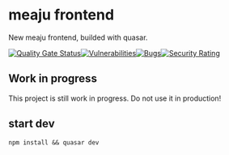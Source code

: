 # meaju frontend
New meaju frontend, builded with quasar.

[![Quality Gate Status](https://sonarcloud.io/api/project_badges/measure?project=gruessung_q_meaju_frontend&metric=alert_status)](https://sonarcloud.io/dashboard?id=gruessung_q_meaju_frontend)[![Vulnerabilities](https://sonarcloud.io/api/project_badges/measure?project=gruessung_q_meaju_frontend&metric=vulnerabilities)](https://sonarcloud.io/dashboard?id=gruessung_q_meaju_frontend)[![Bugs](https://sonarcloud.io/api/project_badges/measure?project=gruessung_q_meaju_frontend&metric=bugs)](https://sonarcloud.io/dashboard?id=gruessung_q_meaju_frontend)[![Security Rating](https://sonarcloud.io/api/project_badges/measure?project=gruessung_q_meaju_frontend&metric=security_rating)](https://sonarcloud.io/dashboard?id=gruessung_q_meaju_frontend)

## Work in progress
This project is still work in progress. Do not use it in production!

## start dev
```npm install && quasar dev```
